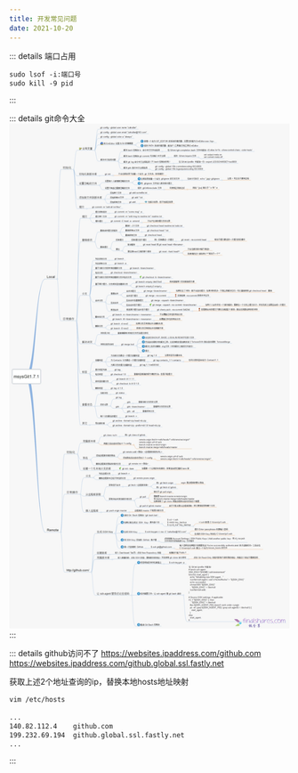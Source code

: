 ```yaml
---
title: 开发常见问题
date: 2021-10-20
---
```


::: details 端口占用
```shell script
sudo lsof -i:端口号
sudo kill -9 pid
```
:::

::: details git命令大全
![git命令大全](/img/git-directive.png)
:::

::: details github访问不了
https://websites.ipaddress.com/github.com
https://websites.ipaddress.com/github.global.ssl.fastly.net

获取上述2个地址查询的ip，替换本地hosts地址映射
```shell script
vim /etc/hosts

...
140.82.112.4    github.com
199.232.69.194  github.global.ssl.fastly.net
...

```
:::


